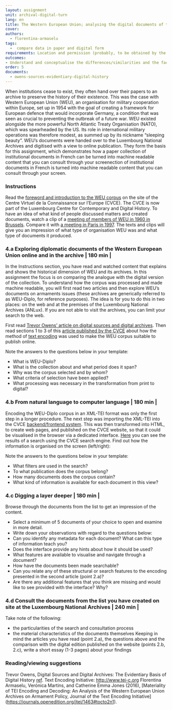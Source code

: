 ```yaml
---
layout: assignment
unit: archival-digital-turn
lang: en
title: The Western European Union; analysing the digital documents of the 'sleeping beauty'    
cover:
authors: 
  - florentina-armaselu
tags:
  -  compare data in paper and digital form
requirements: Location and permission (probably, to be obtained by the lecturer beforehand) allowing the students to visit ANLUX and to consult the collection, Internet access to the digital edition and the related materials.
outcomes:
- Understand and conceptualise the differences/similarities and the factors at play in the transformation process from paper to digital historical sources.
order: 5
documents:
  - owens-sources-evidentiary-digital-history
---
```

When institutions cease to exist, they often hand over their papers to an archive to preserve the history of their existence. This was the case with Western European Union (WEU), an organisation for military cooperation within Europe, set up in 1954 with the goal of creating a framework for European defence that would incorporate Germany, a condition that was seen as crucial to preventing the outbreak of a future war. WEU existed alongside the more powerful North Atlantic Treaty Organisation (NATO), which was spearheaded by the US. Its role in international military operations was therefore modest, as summed up by its nickname “sleeping beauty”. WEU’s documents were handed over to the Luxembourg National Archives and digitised with a view to online publication. They form the basis for this assignment, which demonstrates how a paper collection of institutional documents in French can be turned into machine readable content that you can consult through your screenection of institutional documents in French is turned into machine readable content that you can consult through your screen.   
<!-- more -->

<!-- briefing-student -->
### Instructions
<!-- section-contents -->

Read the [foreword and introduction to the WEU corpus](https://www.cvce.eu/en/recherche/unit-content/-/unit/72d9869d-ff72-493e-a0e3-bedb3e671faa/fe555bab-5322-410b-98e5-96469d1a7de0) on the site of the Centre Virtuel de la Connaissance sur l’Europe (CVCE). The CVCE is now part of the Luxembourg Centre for Contemporary and Digital History. To have an idea of what kind of people discussed matters and created documents, watch a clip of a [meeting of members of WEU in 1960 in Brussels](http://ec.europa.eu/avservices/play.cfm?ref=I001677&lg=MUE&sublg=none&autoplay=false). Compare it with [a meeting in Paris in 1997](https://www.youtube.com/watch?v=iFjISWWzZUY).
The texts and clips will give you an impression of what type of organisation WEU was and what type of documents it produced.


<!-- section -->
### 4.a Exploring diplomatic documents of the Western European Union online and in the archive | 180 min |
<!-- section-contents -->
In the Instructions section, you have read and watched content that explains and shows the historical dimension of WEU and its archives.
In this assignment the focus is on comparing the analogue with the digital version of the collection. To understand how the corpus was processed and made machine readable, you will first read two articles and then explore WEU’s documents on armaments issues (these archives are generically referred to as WEU-Diplo, for reference purposes). The idea is for you to do this in two places: on the web and at the premises of the Luxembourg National Archives (ANLux). If you are not able to visit the archives, you can limit your search to the web. 

First read [Trevor Owens’ article on digital sources and digital archives](http://www.trevorowens.org/2015/12/digital-sources-digital-archives-the-evidentiary-basis-of-digital-history-draft/).
Then read sections 1 to 3 of this [article published by the CVCE](https://journals.openedition.org/jtei/1463#tocto2n1) about how the method of [text encoding](http://www.tei-c.org) was used to make the WEU corpus suitable to publish online.   

Note the answers to the questions below in your template:
- What is WEU-Diplo?
- What is the collection about and what period does it span?
- Why was the corpus selected and by whom?
- What criteria of selection have been applied?
- What processing was necessary in the transformation from print to digital?


<!-- section -->
### 4.b  From natural language to computer language | 180 min |
<!-- section-contents -->
Encoding the WEU-Diplo corpus in an XML-TEI format was only the first step in a longer procedure. The next step was importing the XML-TEI into the CVCE [backend/frontend system](https://www.youtube.com/watch?v=LzL4I4Pt7GU). This was then transformed into HTML, to create web pages, and published on the CVCE website, so that it could be visualised in the browser via a dedicated interface. [Here](https://www.cvce.eu/search?q=*&format=tei%2Bxml&publication=e7c423ed-a376-4a57-a415-f8519344e558) you can see the results of a search using the CVCE search engine. Find out how the information is organised on the screen (left/right):

Note the answers to the questions below in your template:
- What filters are used in the search?
- To what publication does the corpus belong?
- How many documents does the corpus contain?
- What kind of information is available for each document in this view?



<!-- section -->
### 4.c Digging a layer deeper | 180 min |
<!-- section-contents -->
Browse through the documents from the list to get an impression of the content.
- Select a minimum of 5 documents of your choice to open and examine in more detail.
- Write down your observations with regard to the questions below:
- Can you identify any metadata for each document? What can this type of information teach you?
- Does the interface provide any hints about how it should be used?
- What features are available to visualise and navigate through a document?
- How have the documents been made searchable?
- Can you relate any of these structural or search features to the encoding presented in the second article (point 2.a)?
- Are there any additional features that you think are missing and would like to see provided with the interface? Why?



<!-- section -->
### 4.d Consult the documents from the list you have created on site at the Luxembourg National Archives | 240 min |
<!-- section-contents -->
Take note of the following:
- the particularities of the search and consultation process
- the material characteristics of the documents themselves
Keeping in mind the articles you have read (point 2.a), the questions above and the comparison with the digital edition published on the website (points 2.b, 2.c), write a short essay (1-3 pages) about your findings

<!-- section -->
### Reading/viewing suggestions
<!-- section-contents -->
Trevor Owens, Digital Sources and Digital Archives: The Evidentiary Basis of Digital History [ref](owens-sources-evidentiary-digital-history).
Text Encoding Initiative: http://www.tei-c.org 
Florentina Armaselu, Verónica Martins, and Catherine Emma Jones (2016), [Materiality of TEI Encoding and Decoding: An Analysis of the Western European Union Archives on Armament Policy, Journal of the Text Encoding Initiative] (https://journals.openedition.org/jtei/1463#tocto2n1). 



<!-- briefing-teacher -->
